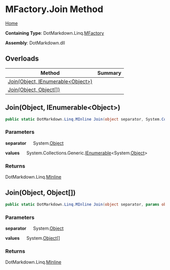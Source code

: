 # MFactory\.Join Method

[Home](../../../../README.md)

**Containing Type**: DotMarkdown\.Linq\.[MFactory](../README.md)

**Assembly**: DotMarkdown\.dll

## Overloads

| Method | Summary |
| ------ | ------- |
| [Join(Object, IEnumerable\<Object>)](#DotMarkdown_Linq_MFactory_Join_System_Object_System_Collections_Generic_IEnumerable_System_Object__) | |
| [Join(Object, Object\[\])](#DotMarkdown_Linq_MFactory_Join_System_Object_System_Object___) | |

## Join\(Object, IEnumerable\<Object>\) <a name="DotMarkdown_Linq_MFactory_Join_System_Object_System_Collections_Generic_IEnumerable_System_Object__"></a>

```csharp
public static DotMarkdown.Linq.MInline Join(object separator, System.Collections.Generic.IEnumerable<object> values)
```

### Parameters

**separator** &emsp; System\.[Object](https://docs.microsoft.com/en-us/dotnet/api/system.object)

**values** &emsp; System\.Collections\.Generic\.[IEnumerable](https://docs.microsoft.com/en-us/dotnet/api/system.collections.generic.ienumerable-1)\<System\.[Object](https://docs.microsoft.com/en-us/dotnet/api/system.object)>

### Returns

DotMarkdown\.Linq\.[MInline](../../MInline/README.md)

## Join\(Object, Object\[\]\) <a name="DotMarkdown_Linq_MFactory_Join_System_Object_System_Object___"></a>

```csharp
public static DotMarkdown.Linq.MInline Join(object separator, params object[] values)
```

### Parameters

**separator** &emsp; System\.[Object](https://docs.microsoft.com/en-us/dotnet/api/system.object)

**values** &emsp; System\.[Object](https://docs.microsoft.com/en-us/dotnet/api/system.object)\[\]

### Returns

DotMarkdown\.Linq\.[MInline](../../MInline/README.md)

